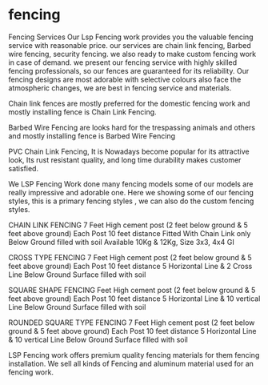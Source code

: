 # fencing
Fencing Services
Our Lsp Fencing work provides you the valuable fencing service with reasonable price. our services are chain link fencing, Barbed wire fencing, security fencing. we also ready to make custom fencing work in case of demand. we present our fencing service with highly skilled fencing professionals, so our fences are guaranteed for its reliability. Our fencing designs are most adorable with selective colours also face the atmospheric changes, we are best in fencing service and materials.

Chain link fences are mostly preferred for the domestic fencing work and mostly installing fence is Chain Link Fencing.

Barbed Wire Fencing are looks hard for the trespassing animals and others and mostly installing fence is Barbed Wire Fencing

PVC Chain Link Fencing, It is Nowadays become popular for its attractive look, Its rust resistant quality, and long time durability makes customer satisfied.

We LSP Fencing Work done many fencing models some of our models are really impressive and adorable one. Here we showing some of our fencing styles, this is a primary fencing styles , we can also do the custom fencing styles.

CHAIN LINK FENCING
7 Feet High cement post (2 feet below ground & 5 feet above ground)
Each Post 10 feet distance
Fitted With Chain Link only
Below Ground filled with soil
Available 10Kg & 12Kg,
Size 3x3, 4x4 GI

CROSS TYPE FENCING
7 Feet High cement post (2 feet below ground & 5 feet above ground)
Each Post 10 feet distance
5 Horizontal Line & 2 Cross Line
Below Ground Surface filled with soil

SQUARE SHAPE FENCING
Feet High cement post (2 feet below ground & 5 feet above ground)
Each Post 10 feet distance
5 Horizontal Line & 10 vertical Line
Below Ground Surface filled with soil

ROUNDED SQUARE TYPE FENCING
7 Feet High cement post (2 feet below ground & 5 feet above ground)
Each Post 10 feet distance
5 Horizontal Line & 10 vertical Line
Below Ground Surface filled with soil

LSP Fencing work offers premium quality fencing materials for them fencing installation. We sell all kinds of Fencing and aluminum material used for an fencing work.
